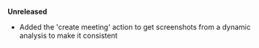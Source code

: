 **Unreleased**
* Added the 'create meeting' action to get screenshots from a dynamic analysis to make it consistent
